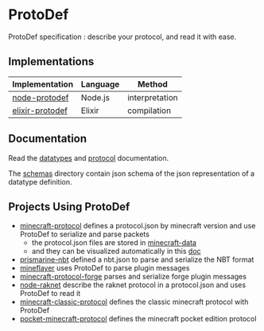 # ProtoDef

ProtoDef specification : describe your protocol, and read it with ease.

## Implementations

| Implementation | Language | Method |
| --- | --- | --- |
| [node-protodef](https://github.com/ProtoDef-io/node-protodef) | Node.js | interpretation |
| [elixir-protodef](https://github.com/ProtoDef-io/elixir-protodef) | Elixir | compilation |

## Documentation

Read the [datatypes](doc/datatypes.md) and [protocol](doc/protocol.md) documentation.

The [schemas](schemas) directory contain json schema of the json representation of a datatype definition.

## Projects Using ProtoDef

* [minecraft-protocol](https://github.com/PrismarineJS/node-minecraft-protocol) defines a protocol.json by minecraft version and use ProtoDef to serialize and parse packets
  * the protocol.json files are stored in [minecraft-data](https://github.com/PrismarineJS/minecraft-data/blob/master/data/1.8/protocol.json)
  * and they can be visualized automatically in this [doc](http://prismarinejs.github.io/minecraft-data/?d=protocol)
* [prismarine-nbt](https://github.com/PrismarineJS/prismarine-nbt) defined a nbt.json to parse and serialize the NBT format
* [mineflayer](https://github.com/PrismarineJS/mineflayer/blob/master/lib/plugins/command_block.js) uses ProtoDef to parse plugin messages
* [minecraft-protocol-forge](https://github.com/PrismarineJS/node-minecraft-protocol-forge) parses and serialize forge plugin messages
* [node-raknet](https://github.com/mhsjlw/node-raknet) describe the raknet protocol in a protocol.json and uses ProtoDef to read it
* [minecraft-classic-protocol](https://github.com/mhsjlw/minecraft-classic-protocol) defines the classic minecraft protocol with ProtoDef
* [pocket-minecraft-protocol](https://github.com/mhsjlw/pocket-minecraft-protocol) defines the minecraft pocket edition protocol
